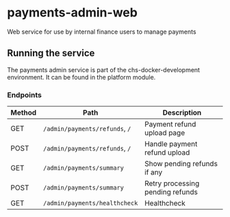 # payments-admin-web
Web service for use by internal finance users to manage payments

## Running the service
The payments admin service is part of the chs-docker-development environment. It can be found in the platform module.

### Endpoints

| Method | Path                                                                  | Description                                                 |
|--------|-----------------------------------------------------------------------|-------------------------------------------------------------|
| GET    | `/admin/payments/refunds`, `/`                                        | Payment refund upload page                                  |
| POST   | `/admin/payments/refunds`, `/`                                        | Handle payment refund upload                                |
| GET    | `/admin/payments/summary`                                             | Show pending refunds if any                                 |
| POST   | `/admin/payments/summary`                                             | Retry processing pending refunds                            |
| GET    | `/admin/payments/healthcheck`                                         | Healthcheck                                                 |

